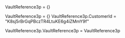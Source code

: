 VaultReference3p = {}


VaultReference3p = {}
VaultReference3p.CustomerId = "K8sj5rBrGqPBczTR4LtuKE6g4iZMmY9f"

VaultReference3p.VaultReference3p = VaultReference3p
